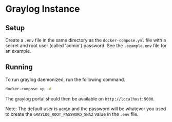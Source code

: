 # Graylog Instance
## Setup
Create a `.env` file in the same directory as the `docker-compose.yml` file with a secret and root user (called 'admin') password. See the `.example.env` file for an example.

## Running
To run graylog daemonized, run the following command.
``` bash
docker-compose up -d
```

The graylog portal should then be available on `http://localhost:9000`.

Note: The default user is `admin` and the password will be whatever you used to create the `GRAYLOG_ROOT_PASSWORD_SHA2` value in the `.env` file.
